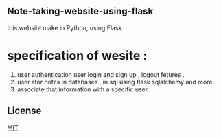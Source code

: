## Note-taking-website-using-flask
this website make in  Python, using  Flask.
# specification of wesite : 
1. user authentication user login and sign up , logout fetures .
2. user stor notes in databases , in sql using flask sqlalchemy
 and more.  
3. associate that information with a specific user. 

## License
[MIT](https://choosealicense.com/licenses/mit/)
